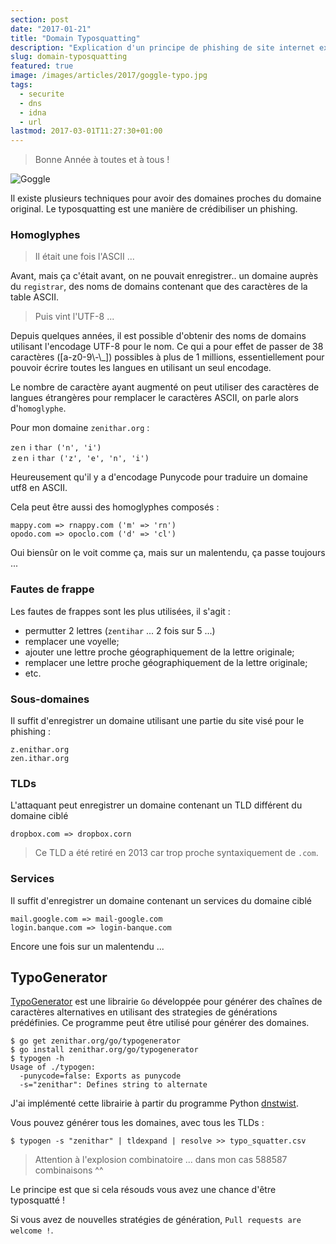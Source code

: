 ```yaml
---
section: post
date: "2017-01-21"
title: "Domain Typosquatting"
description: "Explication d'un principe de phishing de site internet exploitant la ressemblance des caractères pour tromper l'utilisateur."
slug: domain-typosquatting
featured: true
image: /images/articles/2017/goggle-typo.jpg
tags:
  - securite
  - dns
  - idna
  - url
lastmod: 2017-03-01T11:27:30+01:00
---
```


> Bonne Année à toutes et à tous !

![Goggle](/images/articles/2017/goggle-typo.jpg)

Il existe plusieurs techniques pour avoir des domaines proches du domaine
original. Le typosquatting est une manière de crédibiliser un phishing.

### Homoglyphes

> Il était une fois l'ASCII ...

Avant, mais ça c'était avant, on ne pouvait enregistrer.. un domaine auprès du
`registrar`, des noms de domains contenant que des caractères de la table ASCII.

> Puis vint l'UTF-8 ...

Depuis quelques années, il est possible d'obtenir des noms de domains utilisant
l'encodage UTF-8 pour le nom. Ce qui a pour effet de passer de 38 caractères ([a-z0-9\\-\\\_])
possibles à plus de 1 millions, essentiellement pour pouvoir écrire toutes les
langues en utilisant un seul encodage.

Le nombre de caractère ayant augmenté on peut utiliser des caractères de langues
 étrangères pour remplacer le caractères ASCII, on parle alors d'`homoglyphe`.

Pour mon domaine `zenithar.org` :
```
zeｎｉthar ('n', 'i')
ｚеｎｉthar ('z', 'e', 'n', 'i')
```

Heureusement qu'il y a d'encodage Punycode pour traduire un domaine utf8 en ASCII.

Cela peut être aussi des homoglyphes composés :

```
mappy.com => rnappy.com ('m' => 'rn')
opodo.com => opoclo.com ('d' => 'cl')
```

Oui biensûr on le voit comme ça, mais sur un malentendu, ça passe toujours ...

### Fautes de frappe

Les fautes de frappes sont les plus utilisées, il s'agit :

  * permutter 2 lettres (`zentihar` ... 2 fois sur 5 ...)
  * remplacer une voyelle;
  * ajouter une lettre proche géographiquement de la lettre originale;
  * remplacer une lettre proche géographiquement de la lettre originale;
  * etc.

### Sous-domaines

Il suffit d'enregistrer un domaine utilisant une partie du site visé pour le
phishing :

```
z.enithar.org
zen.ithar.org
```

### TLDs

L'attaquant peut enregistrer un domaine contenant un TLD différent du domaine ciblé

```
dropbox.com => dropbox.corn
```

> Ce TLD a été retiré en 2013 car trop proche syntaxiquement de `.com`.

### Services

Il suffit d'enregistrer un domaine contenant un services du domaine ciblé

```
mail.google.com => mail-google.com
login.banque.com => login-banque.com
```

Encore une fois sur un malentendu ...

## TypoGenerator

[TypoGenerator](https://github.com/Zenithar/typogenerator
) est une librairie `Go` développée pour générer des chaînes de caractères
alternatives en utilisant des strategies de générations prédéfinies.
Ce programme peut être utilisé pour générer des domaines.

```
$ go get zenithar.org/go/typogenerator
$ go install zenithar.org/go/typogenerator
$ typogen -h
Usage of ./typogen:
  -punycode=false: Exports as punycode
  -s="zenithar": Defines string to alternate
```

J'ai implémenté cette librairie à partir du programme Python [dnstwist](https://github.com/elceef/dnstwist).

Vous pouvez générer tous les domaines, avec tous les TLDs :

```
$ typogen -s "zenithar" | tldexpand | resolve >> typo_squatter.csv
```

> Attention à l'explosion combinatoire ... dans mon cas 588587 combinaisons ^^

Le principe est que si cela résouds vous avez une chance d'être typosquatté !

Si vous avez de nouvelles stratégies de génération, `Pull requests are welcome !`.

